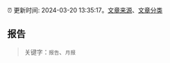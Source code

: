 :alarm_clock: 更新时间: 2024-03-20 13:35:17。[文章来源](/README.md)、[文章分类](/TAGS.md)

## 报告


> 关键字：`报告`、`月报`



